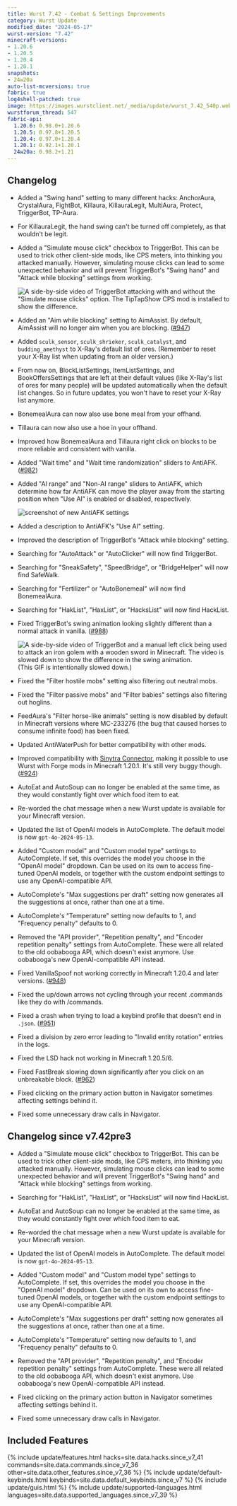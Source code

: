 ```yaml
---
title: Wurst 7.42 - Combat & Settings Improvements
category: Wurst Update
modified_date: "2024-05-17"
wurst-version: "7.42"
minecraft-versions:
- 1.20.6
- 1.20.5
- 1.20.4
- 1.20.1
snapshots:
- 24w20a
auto-list-mcversions: true
fabric: true
log4shell-patched: true
image: https://images.wurstclient.net/_media/update/wurst_7.42_540p.webp
wurstforum_thread: 547
fabric-api:
  1.20.6: 0.98.0+1.20.6
  1.20.5: 0.97.8+1.20.5
  1.20.4: 0.97.0+1.20.4
  1.20.1: 0.92.1+1.20.1
  24w20a: 0.98.2+1.21
---
```

## Changelog

- Added a "Swing hand" setting to many different hacks: AnchorAura, CrystalAura, FightBot, Killaura, KillauraLegit, MultiAura, Protect, TriggerBot, TP-Aura.

- For KillauraLegit, the hand swing can't be turned off completely, as that wouldn't be legit.

- Added a "Simulate mouse click" checkbox to TriggerBot. This can be used to trick other client-side mods, like CPS meters, into thinking you attacked manually. However, simulating mouse clicks can lead to some unexpected behavior and will prevent TriggerBot's "Swing hand" and "Attack while blocking" settings from working.

  ![A side-by-side video of TriggerBot attacking with and without the "Simulate mouse clicks" option. The TipTapShow CPS mod is installed to show the difference.](https://github.com/Wurst-Imperium/Wurst7/assets/10100202/229da74c-9fb7-4fa4-9645-56511ac02929)

- Added an "Aim while blocking" setting to AimAssist. By default, AimAssist will no longer aim when you are blocking. ([#947](https://github.com/Wurst-Imperium/Wurst7/pull/947))

- Added `sculk_sensor`, `sculk_shrieker`, `sculk_catalyst`, and `budding_amethyst` to X-Ray's default list of ores. (Remember to reset your X-Ray list when updating from an older version.)

- From now on, BlockListSettings, ItemListSettings, and BookOffersSettings that are left at their default values (like X-Ray's list of ores for many people) will be updated automatically when the default list changes. So in future updates, you won't have to reset your X-Ray list anymore.

- BonemealAura can now also use bone meal from your offhand.

- Tillaura can now also use a hoe in your offhand.

- Improved how BonemealAura and Tillaura right click on blocks to be more reliable and consistent with vanilla.

- Added "Wait time" and "Wait time randomization" sliders to AntiAFK. ([#982](https://github.com/Wurst-Imperium/Wurst7/pull/982))

- Added "AI range" and "Non-AI range" sliders to AntiAFK, which determine how far AntiAFK can move the player away from the starting position when "Use AI" is enabled or disabled, respectively.

  ![screenshot of new AntiAFK settings](https://github.com/Wurst-Imperium/Wurst7/assets/10100202/6d0822c3-d332-41b5-98c5-9a18994bb254)

- Added a description to AntiAFK's "Use AI" setting.

- Improved the description of TriggerBot's "Attack while blocking" setting.

- Searching for "AutoAttack" or "AutoClicker" will now find TriggerBot.

- Searching for "SneakSafety", "SpeedBridge", or "BridgeHelper" will now find SafeWalk.

- Searching for "Fertilizer" or "AutoBonemeal" will now find BonemealAura.

- Searching for "HakList", "HaxList", or "HacksList" will now find HackList.

- Fixed TriggerBot's swing animation looking slightly different than a normal attack in vanilla. ([#988](https://github.com/Wurst-Imperium/Wurst7/issues/988))

  ![A side-by-side video of TriggerBot and a manual left click being used to attack an iron golem with a wooden sword in Minecraft. The video is slowed down to show the difference in the swing animation.](https://github.com/Wurst-Imperium/Wurst7/assets/10100202/461f9c1d-c41f-4286-8ea6-841b76ffdaa5)
  (This GIF is intentionally slowed down.)

- Fixed the "Filter hostile mobs" setting also filtering out neutral mobs.

- Fixed the "Filter passive mobs" and "Filter babies" settings also filtering out hoglins.

- FeedAura's "Filter horse-like animals" setting is now disabled by default in Minecraft versions where MC-233276 (the bug that caused horses to consume infinite food) has been fixed.

- Updated AntiWaterPush for better compatibility with other mods.

- Improved compatibility with [Sinytra Connector](https://modrinth.com/mod/connector), making it possible to use Wurst with Forge mods in Minecraft 1.20.1. It's still very buggy though. ([#924](https://github.com/Wurst-Imperium/Wurst7/issues/924))

- AutoEat and AutoSoup can no longer be enabled at the same time, as they would constantly fight over which food item to eat.

- Re-worded the chat message when a new Wurst update is available for your Minecraft version.

- Updated the list of OpenAI models in AutoComplete. The default model is now `gpt-4o-2024-05-13`.

- Added "Custom model" and "Custom model type" settings to AutoComplete. If set, this overrides the model you choose in the "OpenAI model" dropdown. Can be used on its own to access fine-tuned OpenAI models, or together with the custom endpoint settings to use any OpenAI-compatible API.

- AutoComplete's "Max suggestions per draft" setting now generates all the suggestions at once, rather than one at a time.

- AutoComplete's "Temperature" setting now defaults to 1, and "Frequency penalty" defaults to 0.

- Removed the "API provider", "Repetition penalty", and "Encoder repetition penalty" settings from AutoComplete. These were all related to the old oobabooga API, which doesn't exist anymore. Use oobabooga's new OpenAI-compatible API instead.

- Fixed VanillaSpoof not working correctly in Minecraft 1.20.4 and later versions. ([#948](https://github.com/Wurst-Imperium/Wurst7/issues/948))

- Fixed the up/down arrows not cycling through your recent .commands like they do with /commands.

- Fixed a crash when trying to load a keybind profile that doesn't end in `.json`. ([#951](https://github.com/Wurst-Imperium/Wurst7/issues/951))

- Fixed a division by zero error leading to "Invalid entity rotation" entries in the logs.

- Fixed the LSD hack not working in Minecraft 1.20.5/6.

- Fixed FastBreak slowing down significantly after you click on an unbreakable block. ([#962](https://github.com/Wurst-Imperium/Wurst7/pull/962))

- Fixed clicking on the primary action button in Navigator sometimes affecting settings behind it.

- Fixed some unnecessary draw calls in Navigator.

## Changelog since v7.42pre3

- Added a "Simulate mouse click" checkbox to TriggerBot. This can be used to trick other client-side mods, like CPS meters, into thinking you attacked manually. However, simulating mouse clicks can lead to some unexpected behavior and will prevent TriggerBot's "Swing hand" and "Attack while blocking" settings from working.

- Searching for "HakList", "HaxList", or "HacksList" will now find HackList.

- AutoEat and AutoSoup can no longer be enabled at the same time, as they would constantly fight over which food item to eat.

- Re-worded the chat message when a new Wurst update is available for your Minecraft version.

- Updated the list of OpenAI models in AutoComplete. The default model is now `gpt-4o-2024-05-13`.

- Added "Custom model" and "Custom model type" settings to AutoComplete. If set, this overrides the model you choose in the "OpenAI model" dropdown. Can be used on its own to access fine-tuned OpenAI models, or together with the custom endpoint settings to use any OpenAI-compatible API.

- AutoComplete's "Max suggestions per draft" setting now generates all the suggestions at once, rather than one at a time.

- AutoComplete's "Temperature" setting now defaults to 1, and "Frequency penalty" defaults to 0.

- Removed the "API provider", "Repetition penalty", and "Encoder repetition penalty" settings from AutoComplete. These were all related to the old oobabooga API, which doesn't exist anymore. Use oobabooga's new OpenAI-compatible API instead.

- Fixed clicking on the primary action button in Navigator sometimes affecting settings behind it.

- Fixed some unnecessary draw calls in Navigator.

## Included Features

{% include update/features.html hacks=site.data.hacks.since_v7_41 commands=site.data.commands.since_v7_36 other=site.data.other_features.since_v7_36 %}
{% include update/default-keybinds.html keybinds=site.data.default_keybinds.since_v7 %}
{% include update/guis.html %}
{% include update/supported-languages.html languages=site.data.supported_languages.since_v7_39 %}

